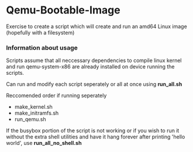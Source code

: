 # Qemu-Bootable-Image
Exercise to create a script which will create and run an amd64 Linux image (hopefully with a filesystem)

### Information about usage
Scripts assume that all neccessary dependencies to compile linux kernel and run qemu-system-x86 are already installed on device running the scripts.

Can run and modify each script seperately or all at once using **run_all.sh**

Reccomended order if running seperately
- make_kernel.sh
- make_initramfs.sh
- run_qemu.sh

If the busybox portion of the script is not working or if you wish to run it without the extra shell utilities and have it hang forever after printing 'hello world', use **run_all_no_shell.sh**
